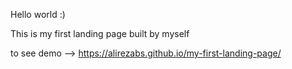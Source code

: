 Hello world :)

This is my first landing page built by myself

to see demo -->  https://alirezabs.github.io/my-first-landing-page/

